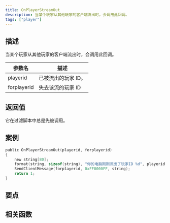 ```yaml
---
title: OnPlayerStreamOut
description: 当某个玩家从其他玩家的客户端流出时，会调用此回调。
tags: ["player"]
---
```


<VersionWarn name='callback' version='SA-MP 0.3a' />

## 描述

当某个玩家从其他玩家的客户端流出时，会调用此回调。

| 参数名      | 描述                |
| ----------- | ------------------- |
| playerid    | 已被流出的玩家 ID。 |
| forplayerid | 失去该流的玩家 ID   |

## 返回值

它在过滤脚本中总是先被调用。

## 案例

```c
public OnPlayerStreamOut(playerid, forplayerid)
{
    new string[80];
    format(string, sizeof(string), "你的电脑刚刚流出了玩家ID %d", playerid);
    SendClientMessage(forplayerid, 0xFF0000FF, string);
    return 1;
}
```

## 要点

<TipNPCCallbacks />

## 相关函数

